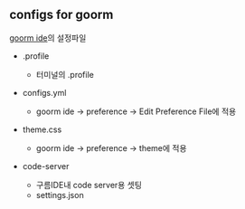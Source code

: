 ## configs for goorm
[goorm ide](https://ide.goorm.io)의 설정파일
- .profile
  - 터미널의 .profile
- configs.yml
  - goorm ide -> preference -> Edit Preference File에 적용
- theme.css
  - goorm ide -> preference -> theme에 적용

- code-server
  - 구름IDE내 code server용 셋팅
  - settings.json
